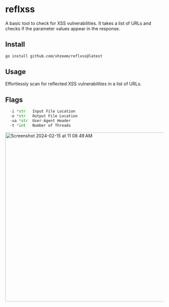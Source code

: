 # reflxss
A basic tool to check for XSS vulnerabilities. It takes a list of URLs and checks if the parameter values appear in the response.

## Install

```bash
go install github.com/xhzeem/reflxss@latest
```

## Usage

Effortlessly scan for reflected XSS vulnerabilities in a list of URLs.
## Flags
```python
  -i *str   Input File Location
  -o *str   Output File Location
  -ua *str  User-Agent Header
  -t *int   Number of Threads
```

<img width="537" alt="Screenshot 2024-02-15 at 11 08 49 AM" src="https://github.com/xhzeem/reflxss/assets/34074156/7a95e8e9-6ff7-4770-bb78-da733f7b4bf3">

